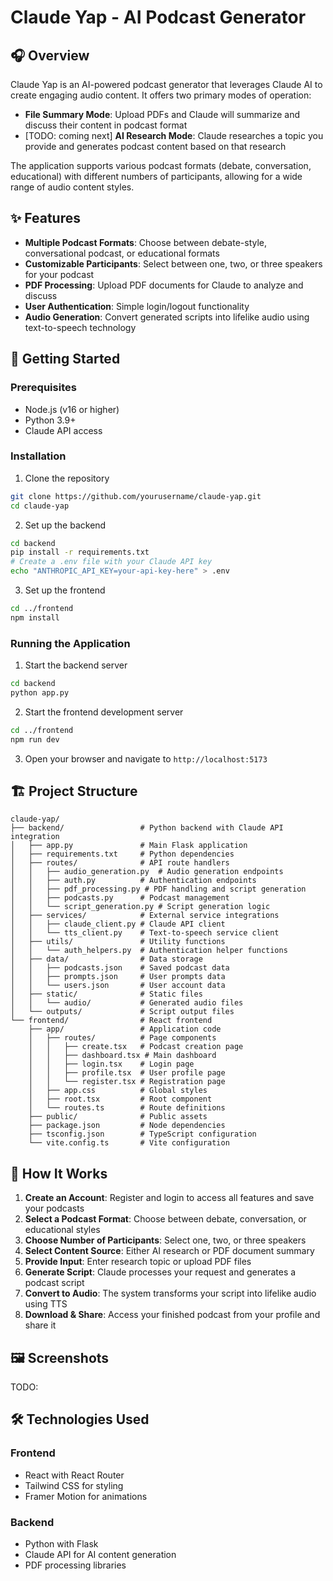 # Claude Yap - AI Podcast Generator

## 🎧 Overview

Claude Yap is an AI-powered podcast generator that leverages Claude AI to create engaging audio content. It offers two primary modes of operation:

- **File Summary Mode**: Upload PDFs and Claude will summarize and discuss their content in podcast format
- [TODO: coming next] **AI Research Mode**: Claude researches a topic you provide and generates podcast content based on that research

The application supports various podcast formats (debate, conversation, educational) with different numbers of participants, allowing for a wide range of audio content styles.

## ✨ Features

- **Multiple Podcast Formats**: Choose between debate-style, conversational podcast, or educational formats
- **Customizable Participants**: Select between one, two, or three speakers for your podcast
- **PDF Processing**: Upload PDF documents for Claude to analyze and discuss
- **User Authentication**: Simple login/logout functionality
- **Audio Generation**: Convert generated scripts into lifelike audio using text-to-speech technology

## 🚀 Getting Started

### Prerequisites

- Node.js (v16 or higher)
- Python 3.9+
- Claude API access

### Installation

1. Clone the repository

```bash
git clone https://github.com/yourusername/claude-yap.git
cd claude-yap
```

2. Set up the backend

```bash
cd backend
pip install -r requirements.txt
# Create a .env file with your Claude API key
echo "ANTHROPIC_API_KEY=your-api-key-here" > .env
```

3. Set up the frontend

```bash
cd ../frontend
npm install
```

### Running the Application

1. Start the backend server

```bash
cd backend
python app.py
```

2. Start the frontend development server

```bash
cd ../frontend
npm run dev
```

3. Open your browser and navigate to `http://localhost:5173`

## 🏗️ Project Structure

```
claude-yap/
├── backend/                 # Python backend with Claude API integration
│   ├── app.py               # Main Flask application
│   ├── requirements.txt     # Python dependencies
│   ├── routes/              # API route handlers
│   │   ├── audio_generation.py  # Audio generation endpoints
│   │   ├── auth.py          # Authentication endpoints
│   │   ├── pdf_processing.py # PDF handling and script generation
│   │   ├── podcasts.py      # Podcast management
│   │   └── script_generation.py # Script generation logic
│   ├── services/            # External service integrations
│   │   ├── claude_client.py # Claude API client
│   │   └── tts_client.py    # Text-to-speech service client
│   ├── utils/               # Utility functions
│   │   └── auth_helpers.py  # Authentication helper functions
│   ├── data/                # Data storage
│   │   ├── podcasts.json    # Saved podcast data
│   │   ├── prompts.json     # User prompts data
│   │   └── users.json       # User account data
│   ├── static/              # Static files
│   │   └── audio/           # Generated audio files
│   └── outputs/             # Script output files
└── frontend/                # React frontend
    ├── app/                 # Application code
    │   ├── routes/          # Page components
    │   │   ├── create.tsx   # Podcast creation page
    │   │   ├── dashboard.tsx # Main dashboard
    │   │   ├── login.tsx    # Login page
    │   │   ├── profile.tsx  # User profile page
    │   │   └── register.tsx # Registration page
    │   ├── app.css          # Global styles
    │   ├── root.tsx         # Root component
    │   └── routes.ts        # Route definitions
    ├── public/              # Public assets
    ├── package.json         # Node dependencies
    ├── tsconfig.json        # TypeScript configuration
    └── vite.config.ts       # Vite configuration
```

## 🧩 How It Works

1. **Create an Account**: Register and login to access all features and save your podcasts
2. **Select a Podcast Format**: Choose between debate, conversation, or educational styles
3. **Choose Number of Participants**: Select one, two, or three speakers
4. **Select Content Source**: Either AI research or PDF document summary
5. **Provide Input**: Enter research topic or upload PDF files
6. **Generate Script**: Claude processes your request and generates a podcast script
7. **Convert to Audio**: The system transforms your script into lifelike audio using TTS
8. **Download & Share**: Access your finished podcast from your profile and share it

## 🖼️ Screenshots

TODO:

## 🛠️ Technologies Used

### Frontend

- React with React Router
- Tailwind CSS for styling
- Framer Motion for animations

### Backend

- Python with Flask
- Claude API for AI content generation
- PDF processing libraries
